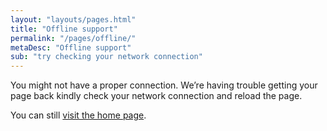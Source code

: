```yaml
---
layout: "layouts/pages.html"
title: "Offline support"
permalink: "/pages/offline/"
metaDesc: "Offline support"
sub: "try checking your network connection"
---
```


You might not have a proper connection. We’re having trouble getting your page back kindly check your network connection and reload the page.

You can still [visit the home page](/).
